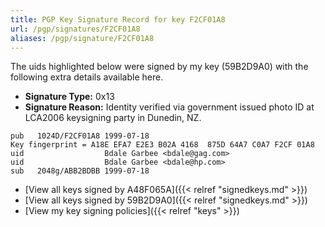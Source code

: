 ```yaml
---
title: PGP Key Signature Record for key F2CF01A8
url: /pgp/signatures/F2CF01A8
aliases: /pgp/signature/F2CF01A8
---
```



The uids highlighted below were signed by my key (59B2D9A0) with
 the following extra details available
here.

 * **Signature Type:** 0x13
 * **Signature Reason:** Identity verified via government issued photo ID at LCA2006 keysigning party in Dunedin, NZ.

```text {hl_lines=[3, 4]}
pub   1024D/F2CF01A8 1999-07-18
Key fingerprint = A18E EFA7 E2E3 B02A 4168  875D 64A7 C0A7 F2CF 01A8
uid                  Bdale Garbee <bdale@gag.com>
uid                  Bdale Garbee <bdale@hp.com>
sub   2048g/ABB2BDBB 1999-07-18
```

  * [View all keys signed by A48F065A]({{< relref "signedkeys.md" >}})
  * [View all keys signed by 59B2D9A0]({{< relref "signedkeys.md" >}})
  * [View my key signing policies]({{< relref "keys" >}})